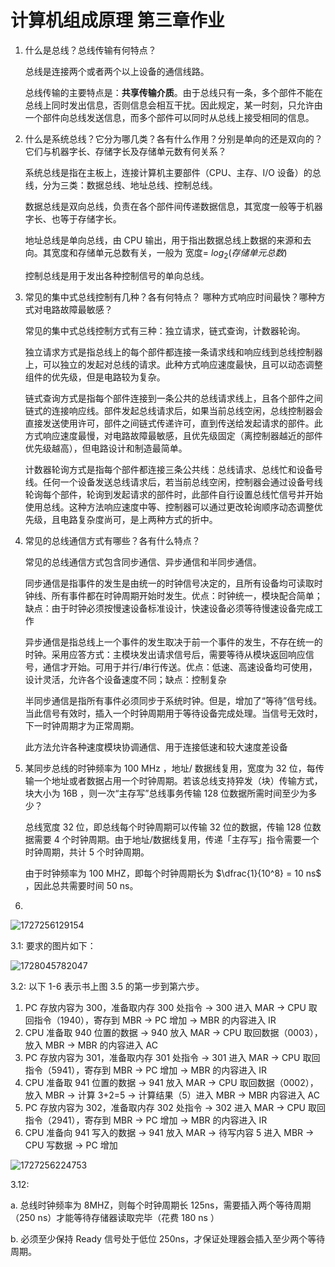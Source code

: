 # 计算机组成原理 第三章作业

1. 什么是总线？总线传输有何特点？

   总线是连接两个或者两个以上设备的通信线路。

   总线传输的主要特点是：**共享传输介质**。由于总线只有一条，多个部件不能在总线上同时发出信息，否则信息会相互干扰。因此规定，某一时刻，只允许由一个部件向总线发送信息，而多个部件可以同时从总线上接受相同的信息。

2. 什么是系统总线？它分为哪几类？各有什么作用？分别是单向的还是双向的？它们与机器字长、存储字长及存储单元数有何关系？

   系统总线是指在主板上，连接计算机主要部件（CPU、主存、I/O 设备）的总线，分为三类：数据总线、地址总线、控制总线。

   数据总线是双向总线，负责在各个部件间传递数据信息，其宽度一般等于机器字长、也等于存储字长。

   地址总线是单向总线，由 CPU 输出，用于指出数据总线上数据的来源和去向。其宽度和存储单元总数有关，一般为 宽度= $log_2(存储单元总数)$

   控制总线是用于发出各种控制信号的单向总线。

3. 常见的集中式总线控制有几种？各有何特点？ 哪种方式响应时间最快？哪种方式对电路故障最敏感？

   常见的集中式总线控制方式有三种：独立请求，链式查询，计数器轮询。

   独立请求方式是指总线上的每个部件都连接一条请求线和响应线到总线控制器上，可以独立的发起对总线的请求。此种方式响应速度最快，且可以动态调整组件的优先级，但是电路较为复杂。

   链式查询方式是指每个部件连接到一条公共的总线请求线上，且各个部件之间链式的连接响应线。部件发起总线请求后，如果当前总线空闲，总线控制器会直接发送使用许可，部件之间链式传递许可，直到传送给发起请求的部件。此方式响应速度最慢，对电路故障最敏感，且优先级固定（离控制器越近的部件优先级越高），但电路设计和制造最简单。

   计数器轮询方式是指每个部件都连接三条公共线：总线请求、总线忙和设备号线。任何一个设备发送总线请求后，若当前总线空闲，控制器会通过设备号线轮询每个部件，轮询到发起请求的部件时，此部件自行设置总线忙信号并开始使用总线。这种方法响应速度中等、控制器可以通过更改轮询顺序动态调整优先级，且电路复杂度尚可，是上两种方式的折中。

4. 常见的总线通信方式有哪些？各有什么特点？

   常见的总线通信方式包含同步通信、异步通信和半同步通信。

   同步通信是指事件的发生是由统一的时钟信号决定的，且所有设备均可读取时钟线、所有事件都在时钟周期开始时发生。优点：时钟统一，模块配合简单；缺点：由于时钟必须按慢速设备标准设计，快速设备必须等待慢速设备完成工作

   异步通信是指总线上一个事件的发生取决于前一个事件的发生，不存在统一的时钟。采用应答方式：主模块发出请求信号后，需要等待从模块返回响应信号，通信才开始。可用于并行/串行传送。优点：低速、高速设备均可使用，设计灵活，允许各个设备速度不同；缺点：控制复杂

   半同步通信是指所有事件必须同步于系统时钟。但是，增加了“等待”信号线。当此信号有效时，插入一个时钟周期用于等待设备完成处理。当信号无效时，下一时钟周期才为正常周期。

   此方法允许各种速度模块协调通信、用于连接低速和较大速度差设备

5. 某同步总线的时钟频率为 100 MHz ，地址/ 数据线复用，宽度为 32 位，每传输一个地址或者数据占用一个时钟周期。若该总线支持猝发（块）传输方式，块大小为 16B ，则一次“主存写”总线事务传输 128 位数据所需时间至少为多少？

   总线宽度 32 位，即总线每个时钟周期可以传输 32 位的数据，传输 128 位数据需要 4 个时钟周期。由于地址/数据线复用，传递「主存写」指令需要一个时钟周期，共计 5 个时钟周期。

   由于时钟频率为 100 MHZ，即每个时钟周期长为 $\dfrac{1}{10^8} = 10 ns$ ，因此总共需要时间 50 ns。

6. 

![1727256129154](https://telegraph-image-5ms.pages.dev/file/BQACAgUAAyEGAASIfjD1AANEZ6ILtScAAVvw3JyQaJQJ0HD4LozOAAJ7FgACfc0QVWMt6O_iKC-MNgQ.png)

3.1: 要求的图片如下：

![1728045782047](https://telegraph-image-5ms.pages.dev/file/BQACAgUAAyEGAASIfjD1AANFZ6IL5JjFqrAdGufBD1HWyydPZloAAnwWAAJ9zRBV_wxMB7Li1vw2BA.jpg)



3.2: 以下 1-6 表示书上图 3.5 的第一步到第六步。

1. PC 存放内容为 300，准备取内存 300 处指令 -> 300 进入 MAR -> CPU 取回指令（1940），寄存到 MBR -> PC 增加 -> MBR 的内容进入 IR
2. CPU 准备取 940 位置的数据 -> 940 放入 MAR -> CPU 取回数据（0003），放入 MBR -> MBR 的内容进入 AC
3. PC 存放内容为 301，准备取内存 301 处指令 -> 301 进入 MAR -> CPU 取回指令（5941），寄存到 MBR -> PC 增加 -> MBR 的内容进入 IR
4. CPU 准备取 941 位置的数据 -> 941 放入 MAR -> CPU 取回数据（0002），放入 MBR  -> 计算 3+2=5 -> 计算结果（5）进入 MBR -> MBR 内容进入 AC
5. PC 存放内容为 302，准备取内存 302 处指令 -> 302 进入 MAR -> CPU 取回指令（2941），寄存到 MBR -> PC 增加 -> MBR 的内容进入 IR
6. CPU 准备向 941 写入的数据 -> 941 放入 MAR -> 待写内容 5 进入 MBR -> CPU 写数据 -> PC 增加

![1727256224753](https://telegraph-image-5ms.pages.dev/file/BQACAgUAAyEGAASIfjD1AANGZ6IL8gKg-vr2eIwonXjpEEx_KEYAAn0WAAJ9zRBVl3LaUc7fCj02BA.png)

3.12:

a. 总线时钟频率为 8MHZ，则每个时钟周期长 125ns，需要插入两个等待周期（250 ns）才能等待存储器读取完毕（花费 180 ns ）

b. 必须至少保持 Ready 信号处于低位 250ns，才保证处理器会插入至少两个等待周期。